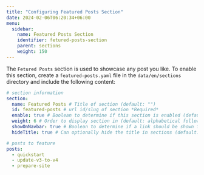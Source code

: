 ```yaml
---
title: "Configuring Featured Posts Section"
date: 2024-02-06T06:20:34+06:00
menu:
  sidebar:
    name: Featured Posts Section
    identifier: fetured-posts-section
    parent: sections
    weight: 150
---
```


The `Fetured Posts` section is used to showcase any post you like. To enable this section, create a `featured-posts.yaml` file in the `data/en/sections` directory and include the following content:

```yaml
# section information
section:
  name: Featured Posts # Title of section (default: "")
  id: featured-posts # url id/slug of section *Required*
  enable: true # Boolean to determine if this section is enabled (default: false)
  weight: 6 # Order to display section in (default: alphabetical followed by weight)
  showOnNavbar: true # Boolean to determine if a link should be shown for this section on the navbar
  hideTitle: true # Can optionally hide the title in sections (default: false)

# posts to feature
posts:
  - quickstart
  - update-v3-to-v4
  - prepare-site
```
